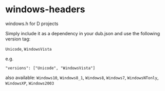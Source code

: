 # windows-headers
windows.h for D projects

Simply include it as a dependency in your dub.json and use the following version tag:

`Unicode`, `WindowsVista`

e.g.

`"versions": ["Unicode", "WindowsVista"]`

also available:
`Windows10`, `Windows8_1`, `Windows8`, `Windows7`, `WindowsNTonly`, `WindowsXP`, `Windows2003`
